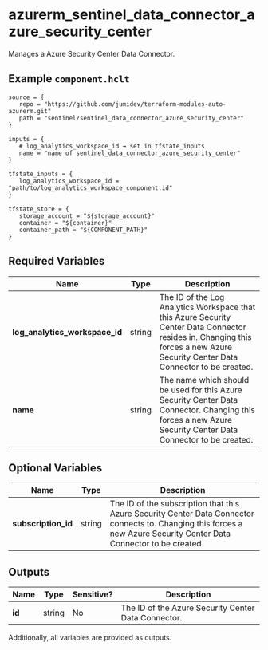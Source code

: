 # azurerm_sentinel_data_connector_azure_security_center

Manages a Azure Security Center Data Connector.

## Example `component.hclt`

```hcl
source = {
   repo = "https://github.com/jumidev/terraform-modules-auto-azurerm.git" 
   path = "sentinel/sentinel_data_connector_azure_security_center" 
}

inputs = {
   # log_analytics_workspace_id → set in tfstate_inputs
   name = "name of sentinel_data_connector_azure_security_center" 
}

tfstate_inputs = {
   log_analytics_workspace_id = "path/to/log_analytics_workspace_component:id" 
}

tfstate_store = {
   storage_account = "${storage_account}" 
   container = "${container}" 
   container_path = "${COMPONENT_PATH}" 
}

```

## Required Variables

| Name | Type |  Description |
| ---- | --------- |  ----------- |
| **log_analytics_workspace_id** | string |  The ID of the Log Analytics Workspace that this Azure Security Center Data Connector resides in. Changing this forces a new Azure Security Center Data Connector to be created. | 
| **name** | string |  The name which should be used for this Azure Security Center Data Connector. Changing this forces a new Azure Security Center Data Connector to be created. | 

## Optional Variables

| Name | Type |  Description |
| ---- | --------- |  ----------- |
| **subscription_id** | string |  The ID of the subscription that this Azure Security Center Data Connector connects to. Changing this forces a new Azure Security Center Data Connector to be created. | 



## Outputs

| Name | Type | Sensitive? | Description |
| ---- | ---- | --------- | --------- |
| **id** | string | No  | The ID of the Azure Security Center Data Connector. | 

Additionally, all variables are provided as outputs.
